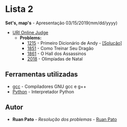 # Lista 2

**Set's, map's** - Apresentação 03/15/2019(mm/dd/yyyy)
* [URI Online Judge](https://www.urionlinejudge.com.br)
  * **Problems:**
    * [1215](https://www.urionlinejudge.com.br/judge/pt/problems/view/1215) - Primeiro Dicionário de Andy - [[Solução]](https://github.com/ruanpato/uffs/blob/master/GEX634_Topicos_Especiais_em_Computacao_XII_2019_1/2Lista/1215uri.cpp)
    * [1851](https://www.urionlinejudge.com.br/judge/pt/problems/view/1851) - Como Treinar Seu Dragão
    * [1861](https://www.urionlinejudge.com.br/judge/pt/problems/view/1861) - O Hall dos Assassinos
    * [2018](https://www.urionlinejudge.com.br/judge/pt/problems/view/2018) - Olimpíadas de Natal
    
## Ferramentas utilizadas

* [gcc](https://gcc.gnu.org/) - Compiladores GNU gcc e g++ 
* [Python](https://www.python.org/) - Interpretador Python

## Autor

* **Ruan Pato** - *Resolução dos problemas* - [Ruan Pato](https://github.com/ruanpato)